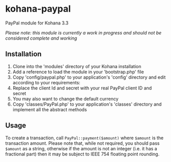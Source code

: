 kohana-paypal
=============

PayPal module for Kohana 3.3

*Please note: this module is currently a work in progress and should not be considered complete and working*

## Installation

1. Clone into the 'modules' directory of your Kohana installation
1. Add a reference to load the module in your 'bootstrap.php' file
1. Copy 'config/paypal.php' to your application's 'config' directory and edit according to your requirements:
  1. Replace the client Id and secret with your real PayPal client ID and secret
  1. You may also want to change the default currency
1. Copy 'classes/PayPal.php' to your application's 'classes' directory and implement all the abstract methods

## Usage

To create a transaction, call `PayPal::payment($amount)` where `$amount` is the transaction amount. Please note that, while not required, you should pass `$amount` as a string, otherwise if the amount is not an integer (i.e. it has a fractional part) then it may be subject to IEEE 754 floating point rounding.
